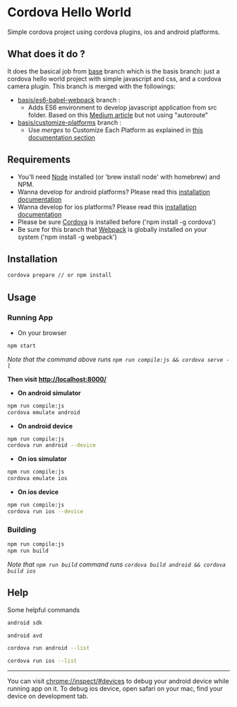# Cordova Hello World

Simple cordova project using cordova plugins, ios and android platforms.

## What does it do ?
It does the basical job from [base](https://github.com/proustibat/cordova-hello-world/blob/base) branch which is the basis branch: just a cordova hello world project with simple javascript and css, and a cordova camera plugin. 
This branch is merged with the followings:
- [basis/es6-babel-webpack](https://github.com/proustibat/cordova-hello-world/tree/basis/es6-babel-webpack) branch : 
    - Adds ES6 environment to develop javascript application from src folder. Based on this [Medium article](https://medium.com/france/d%C3%A9velopper-vos-applications-mobiles-en-es6-avec-autoroute-js-et-cordova-1231488d3514#.xdjzr53y6) but not using "autoroute"
- [basis/customize-platforms](https://github.com/proustibat/cordova-hello-world/edit/basis/customize-platforms) branch : 
    - Use *merges* to Customize Each Platform as explained in [this documentation section](https://cordova.apache.org/docs/en/latest/guide/cli/index.html#using-merges-to-customize-each-platform)

## Requirements

- You'll need [Node](https://nodejs.org/en/download/) installed (or 'brew install node' with homebrew) and NPM.
- Wanna develop for android platforms? Please read this [installation documentation](https://cordova.apache.org/docs/en/latest/guide/platforms/android/index.html)
- Wanna develop for ios platforms? Please read this [installation documentation](https://cordova.apache.org/docs/en/latest/guide/platforms/ios/index.html)
- Please be sure [Cordova](https://cordova.apache.org/) is installed before ('npm install -g cordova')
- Be sure for this branch that [Webpack](https://webpack.github.io/docs/usage.html) is globally installed on your system ('npm install -g webpack')

## Installation
```sh
cordova prepare // or npm install
```


## Usage

### Running App

* On your browser

```sh
npm start
```

*Note that the command above runs `npm run compile:js && cordova serve -l`*

**Then visit [http://localhost:8000/](http://localhost:8000/)**

* **On android simulator**
 
```sh
npm run compile:js
cordova emulate android
```

* **On android device**
 
```sh
npm run compile:js
cordova run android --device
```

* **On ios simulator**
 
```sh
npm run compile:js
cordova emulate ios
```

* **On ios device**
 
```sh
npm run compile:js
cordova run ios --device
```

### Building

```sh
npm run compile:js
npm run build
```
*Note that `npm run build` command runs `cordova build android && cordova build ios`*

## Help
Some helpful commands

```sh
android sdk
```

```sh
android avd
```

```sh
cordova run android --list
```

```sh
cordova run ios --list
```

_____

You can visit [chrome://inspect/#devices](chrome://inspect/#devices) to debug your android device while running app on it.
To debug ios device, open safari on your mac, find your device on development tab.


